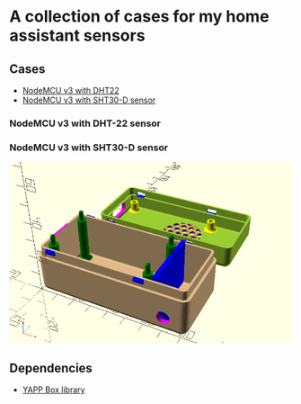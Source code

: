 # A collection of cases for my home assistant sensors

## Cases
- [NodeMCU v3 with DHT22]()
- [NodeMCU v3 with SHT30-D sensor](#nodemcu-v3-with-sht30-d-sensor)


### NodeMCU v3 with DHT-22 sensor

### NodeMCU v3 with SHT30-D sensor
![NodeMCU v3 with SHT30-D sensor](nodemcuv3_with_sht30.png)

## Dependencies
- [YAPP Box library](https://github.com/mrWheel/YAPP_Box)
